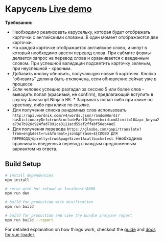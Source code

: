# Карусель [Live demo](https://zayats410.github.io/carousel/)

**Требования:**
* Необходимо реализовать карусельку, которая будет отображать карточки с английскими словами. В один момент отображаются две карточки.
* На каждой карточке отображается английское слово, и инпут в который необходимо ввести перевод слова. При сабмите формы делается запрос на перевод слова и сравнивается с введенным словом. При успешной валидации подсветить карточку зеленым, при неуспешной - красным.
* Добавить кнопку обновить, получающую новые 5 карточек. Кнопка "обновить" должна быть отключена, если обновление сейчас уже в процессе
* Если человек успешно разгадал за сессию 5 или более слов - выводить попап (красивый, не confirm), предлагающий вступить в группу Javascript.Ninja в ВК. * Закрывать попап либо при клике по крестику, либо при клике по ссылке. 
* Для получения списка рандомных слов использовать `http://api.wordnik.com/v4/words.json/randomWords?hasDictionaryDef=true&includePartOfSpeech=idiom&limit=10&api_key=a2a73e7b926c924fad7001ca3111acd55af2ffabf50eb4ae5`
* Для получения перевода `https://glosbe.com/gapi/translate?from=eng&dest=rus&format=json&phrase=${СЛОВО ДЛЯ ПЕРЕВОДА}&pretty=true&pageSize=1&callback=test`. Необходимо сравнивать введенный перевод с каждым предложенным вариантом из ответа.

## Build Setup

``` bash
# install dependencies
npm install

# serve with hot reload at localhost:8080
npm run dev

# build for production with minification
npm run build

# build for production and view the bundle analyzer report
npm run build --report
```

For detailed explanation on how things work, checkout the [guide](http://vuejs-templates.github.io/webpack/) and [docs for vue-loader](http://vuejs.github.io/vue-loader).
